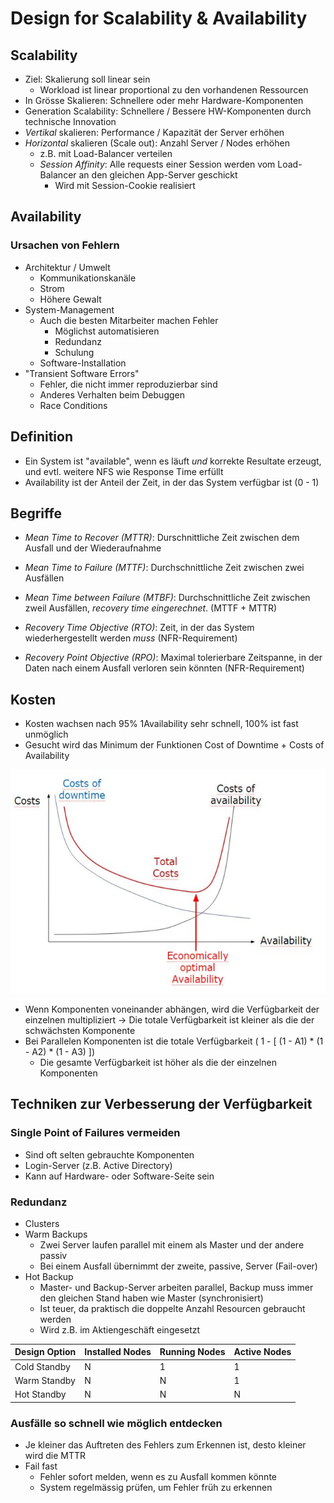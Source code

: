 # Design for Scalability & Availability

## Scalability
- Ziel: Skalierung soll linear sein
    - Workload ist linear proportional zu den vorhandenen Ressourcen
- In Grösse Skalieren: Schnellere oder mehr Hardware-Komponenten
- Generation Scalability: Schnellere / Bessere HW-Komponenten durch technische Innovation
- *Vertikal* skalieren: Performance / Kapazität der Server erhöhen
- *Horizontal* skalieren (Scale out): Anzahl Server / Nodes erhöhen
    - z.B. mit Load-Balancer verteilen
    - *Session Affinity*: Alle requests einer Session werden vom Load-Balancer an den gleichen App-Server geschickt
        - Wird mit Session-Cookie realisiert

## Availability
### Ursachen von Fehlern
- Architektur / Umwelt
    - Kommunikationskanäle
    - Strom
    - Höhere Gewalt
- System-Management
    - Auch die besten Mitarbeiter machen Fehler
        - Möglichst automatisieren
        - Redundanz
        - Schulung
    - Software-Installation
- "Transient Software Errors"
    - Fehler, die nicht immer reproduzierbar sind
    - Anderes Verhalten beim Debuggen
    - Race Conditions

## Definition
- Ein System ist "available", wenn es läuft *und* korrekte Resultate erzeugt, und evtl. weitere NFS wie Response Time erfüllt
- Availability ist der Anteil der Zeit, in der das System verfügbar ist (0 - 1)

## Begriffe
- *Mean Time to Recover (MTTR)*: Durschnittliche Zeit zwischen dem Ausfall und der Wiederaufnahme
- *Mean Time to Failure (MTTF)*: Durchschnittliche Zeit zwischen zwei Ausfällen
- *Mean Time between Failure (MTBF)*: Durchschnittliche Zeit zwischen zweil Ausfällen, *recovery time eingerechnet*. (MTTF + MTTR)

- *Recovery Time Objective (RTO)*: Zeit, in der das System wiederhergestellt werden *muss* (NFR-Requirement)
- *Recovery Point Objective (RPO)*: Maximal tolerierbare Zeitspanne, in der Daten nach einem Ausfall verloren sein könnten (NFR-Requirement)

## Kosten
- Kosten wachsen nach 95% 1Availability sehr schnell, 100% ist fast unmöglich
- Gesucht wird das Minimum der Funktionen Cost of Downtime + Costs of Availability

![](img/availability_cost.png)

- Wenn Komponenten voneinander abhängen, wird die Verfügbarkeit der einzelnen multipliziert -> Die totale Verfügbarkeit ist kleiner als die der schwächsten Komponente
- Bei Parallelen Komponenten ist die totale Verfügbarkeit \( 1 - [ (1 - A1) * (1 - A2) * (1 - A3) ]\)
    - Die gesamte Verfügbarkeit ist höher als die der einzelnen Komponenten

## Techniken zur Verbesserung der Verfügbarkeit
### Single Point of Failures vermeiden
- Sind oft selten gebrauchte Komponenten
- Login-Server (z.B. Active Directory)
- Kann auf Hardware- oder Software-Seite sein

### Redundanz
- Clusters
- Warm Backups
    - Zwei Server laufen parallel mit einem als Master und der andere passiv
    - Bei einem Ausfall übernimmt der zweite, passive, Server (Fail-over)
- Hot Backup
    - Master- und Backup-Server arbeiten parallel, Backup muss immer den gleichen Stand haben wie Master (synchronisiert)
    - Ist teuer, da praktisch die doppelte Anzahl Resourcen gebraucht werden
    - Wird z.B. im Aktiengeschäft eingesetzt

Design Option | Installed Nodes | Running Nodes | Active Nodes
--------------|-----------------|---------------|-------------
Cold Standby  | N               | 1             | 1
Warm Standby  | N               | N             | 1
Hot Standby   | N               | N             | N

### Ausfälle so schnell wie möglich entdecken
- Je kleiner das Auftreten des Fehlers zum Erkennen ist, desto kleiner wird die MTTR
- Fail fast
    - Fehler sofort melden, wenn es zu Ausfall kommen könnte
    - System regelmässig prüfen, um Fehler früh zu erkennen
